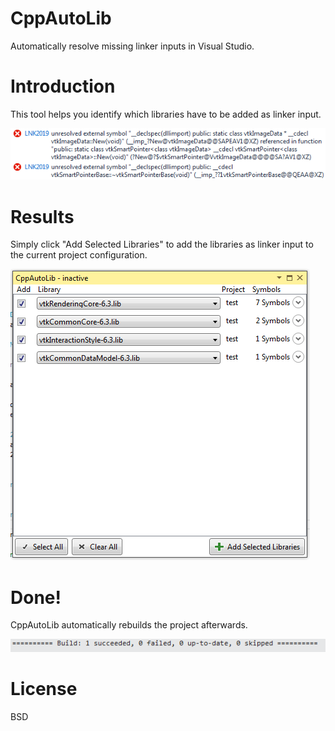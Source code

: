 # CppAutoLib

Automatically resolve missing linker inputs in Visual Studio.

# Introduction

This tool helps you identify which libraries have to be added as linker input.

![Unresolved symbols](errors.png)

# Results

Simply click "Add Selected Libraries" to add the libraries as linker input to the current project configuration.

![Results](results.png)

# Done!

CppAutoLib automatically rebuilds the project afterwards.

![Successful build](happybuild.png)

# License

BSD
